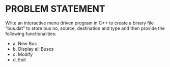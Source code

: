 # PROBLEM STATEMENT
Write an interactive menu driven program in C++ to create a binary file “bus.dat” to store bus no, source, destination and type and then provide the following functionalities:
-	a.	New Bus
-	b.	Display all Buses
-	c.	Modify
-	d.	Exit 
